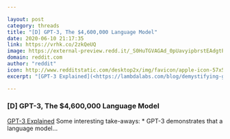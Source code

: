 ```yaml
---

layout: post
category: threads
title: "[D] GPT-3, The $4,600,000 Language Model"
date: 2020-06-10 21:17:35
link: https://vrhk.co/2zkQeUQ
image: https://external-preview.redd.it/_S0HuTGVAGAd_0pUavyipbrstEAdgtPJFwacosrMzQs.jpg?width=1120&height=586.387434555&auto=webp&crop=1120:586.387434555,smart&s=5c2a383441170f6dc524964269feb95bf3093c50
domain: reddit.com
author: "reddit"
icon: http://www.redditstatic.com/desktop2x/img/favicon/apple-icon-57x57.png
excerpt: "[GPT-3 Explained](<https://lambdalabs.com/blog/demystifying-gpt-3/>) Some interesting take-aways: * GPT-3 demonstrates that a language model..."

---
```


### [D] GPT-3, The $4,600,000 Language Model

[GPT-3 Explained](<https://lambdalabs.com/blog/demystifying-gpt-3/>) Some interesting take-aways: * GPT-3 demonstrates that a language model...